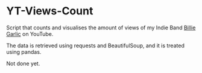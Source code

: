 # YT-Views-Count
Script that counts and visualises the amount of views of my Indie Band [Billie Garlic](https://open.spotify.com/artist/2KZoVTprHSLoYX7G38MBh9?si=R92K6MuyS7CVYXcQfcbmHw&dl_branch=1) on YouTube.

The data is retrieved using requests and BeautifulSoup, and it is treated using pandas.

Not done yet.
